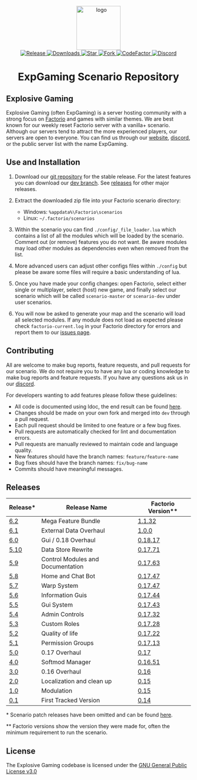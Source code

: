 <p align="center">
  <img alt="logo" src="https://avatars2.githubusercontent.com/u/39745392?s=200&v=4" width="120">
  <br>
  <a href="https://github.com/explosivegaming/scenario/tags">
    <img src="https://img.shields.io/github/tag/explosivegaming/scenario.svg?label=Release" alt="Release">
  </a>
  <a href="https://github.com/explosivegaming/scenario/archive/master.zip">
    <img src="https://img.shields.io/github/downloads/explosivegaming/scenario/total.svg?label=Downloads" alt="Downloads">
  </a>
  <a href="https://github.com/explosivegaming/scenario/stargazers">
    <img src="https://img.shields.io/github/stars/explosivegaming/scenario.svg?label=Stars" alt="Star">
  </a>
  <a href="http://github.com/explosivegaming/scenario/fork">
    <img src="https://img.shields.io/github/forks/explosivegaming/scenario.svg?label=Forks" alt="Fork">
  </a>
  <a href="https://www.codefactor.io/repository/github/explosivegaming/scenario">
    <img src="https://www.codefactor.io/repository/github/explosivegaming/scenario/badge" alt="CodeFactor">
  </a>
  <a href="https://discord.explosivegaming.nl">
    <img src="https://discordapp.com/api/guilds/260843215836545025/widget.png?style=shield" alt="Discord">
  </a>
</p>
<h1 align="center">ExpGaming Scenario Repository</h2>

## Explosive Gaming

Explosive Gaming (often ExpGaming) is a server hosting community with a strong focus on [Factorio][factorio] and games with similar themes. We are best known for our weekly reset Factorio server with a vanilla+ scenario. Although our servers tend to attract the more experienced players, our servers are open to everyone. You can find us through our [website], [discord], or the public server list with the name ExpGaming.

## Use and Installation

1) Download our [git repository][stable-dl] for the stable release. For the latest features you can download our [dev branch][experimental-dl]. See [releases](#releases) for other major releases.

2) Extract the downloaded zip file into your Factorio scenario directory:
    * Windows: `%appdata%\Factorio\scenarios`
    * Linux: `~/.factorio/scenarios`

3) Within the scenario you can find `./config/_file_loader.lua` which contains a list of all the modules which will be loaded by the scenario. Comment out (or remove) features you do not want. Be aware modules may load other modules as dependencies even when removed from the list.

4) More advanced users can adjust other configs files within `./config` but please be aware some files will require a basic understanding of lua.

5) Once you have made your config changes: open Factorio, select either single or multiplayer, select (host) new game, and finally select our scenario which will be called `scenario-master` or `scenario-dev` under user scenarios.

6) You will now be asked to generate your map and the scenario will load all selected modules. If any module does not load as expected please check `factorio-current.log` in your Factorio directory for errors and report them to our [issues page][issues].

## Contributing

All are welcome to make bug reports, feature requests, and pull requests for our scenario. We do not require you to have any lua or coding knowledge to make bug reports and feature requests. If you have any questions ask us in our [discord].

For developers wanting to add features please follow these guidelines:

* All code is documented using ldoc, the end result can be found [here][docs].
* Changes should be made on your own fork and merged into `dev` through a pull request.
* Each pull request should be limited to one feature or a few bug fixes.
* Pull requests are automatically checked for lint and documentation errors.
* Pull requests are manually reviewed to maintain code and language quality.
* New features should have the branch names: `feature/feature-name`
* Bug fixes should have the branch names: `fix/bug-name`
* Commits should have meaningful messages.

## Releases

| Release* | Release Name | Factorio Version** |
|---|---|---|
| [6.2][s6.2] | Mega Feature Bundle | [1.1.32][f1.1.32] |
| [6.1][s6.1] | External Data Overhaul | [1.0.0][f1.0.0] |
| [6.0][s6.0] | Gui / 0.18 Overhaul | [0.18.17][f0.18.17] |
| [5.10][s5.10] | Data Store Rewrite | [0.17.71][f0.17.71] |
| [5.9][s5.9] | Control Modules and Documentation | [0.17.63][f0.17.63] |
| [5.8][s5.8] | Home and Chat Bot | [0.17.47][f0.17.49] |
| [5.7][s5.7] | Warp System | [0.17.47][f0.17.47] |
| [5.6][s5.6] | Information Guis | [0.17.44][f0.17.44] |
| [5.5][s5.5] | Gui System | [0.17.43][f0.17.43] |
| [5.4][s5.4] | Admin Controls | [0.17.32][f0.17.32] |
| [5.3][s5.3] | Custom Roles | [0.17.28][f0.17.28] |
| [5.2][s5.2] | Quality of life | [0.17.22][f0.17.22] |
| [5.1][s5.1] | Permission Groups | [0.17.13][f0.17.13] |
| [5.0][s5.0] | 0.17 Overhaul| [0.17][f0.17.9] |
| [4.0][s4.0] | Softmod Manager | [0.16.51][f0.16.51] |
| [3.0][s3.0] | 0.16 Overhaul | [0.16][f0.16] |
| [2.0][s2.0] | Localization and clean up | [0.15][f0.15] |
| [1.0][s1.0] | Modulation | [0.15][f0.15] |
| [0.1][s0.1] | First Tracked Version | [0.14][f0.14] |

\* Scenario patch releases have been omitted and can be found [here][releases].

\*\* Factorio versions show the version they were made for, often the minimum requirement to run the scenario.

[s6.2]: https://github.com/explosivegaming/scenario/releases/tag/6.2.0
[s6.1]: https://github.com/explosivegaming/scenario/releases/tag/6.1.0
[s6.0]: https://github.com/explosivegaming/scenario/releases/tag/6.0.0
[s5.10]: https://github.com/explosivegaming/scenario/releases/tag/5.10.0
[s5.9]: https://github.com/explosivegaming/scenario/releases/tag/5.9.0
[s5.8]: https://github.com/explosivegaming/scenario/releases/tag/5.8.0
[s5.7]: https://github.com/explosivegaming/scenario/releases/tag/5.7.0
[s5.6]: https://github.com/explosivegaming/scenario/releases/tag/5.6.0
[s5.5]: https://github.com/explosivegaming/scenario/releases/tag/5.5.0
[s5.4]: https://github.com/explosivegaming/scenario/releases/tag/5.4.0
[s5.3]: https://github.com/explosivegaming/scenario/releases/tag/5.3.0
[s5.2]: https://github.com/explosivegaming/scenario/releases/tag/5.2.0
[s5.1]: https://github.com/explosivegaming/scenario/releases/tag/5.1.0
[s5.0]: https://github.com/explosivegaming/scenario/releases/tag/5.0.0
[s4.0]: https://github.com/explosivegaming/scenario/releases/tag/v4.0
[s3.0]: https://github.com/explosivegaming/scenario/releases/tag/v3.0
[s2.0]: https://github.com/explosivegaming/scenario/releases/tag/v2.0
[s1.0]: https://github.com/explosivegaming/scenario/releases/tag/v1.0
[s0.1]: https://github.com/explosivegaming/scenario/releases/tag/v0.1

[f1.1.32]: https://wiki.factorio.com/Version_history/1.1.0#1.1.32
[f1.0.0]: https://wiki.factorio.com/Version_history/1.0.0#1.0.0
[f0.18.17]: https://wiki.factorio.com/Version_history/0.18.0#0.18.17
[f0.17.71]: https://wiki.factorio.com/Version_history/0.17.0#0.17.71
[f0.17.63]: https://wiki.factorio.com/Version_history/0.17.0#0.17.63
[f0.17.49]: https://wiki.factorio.com/Version_history/0.17.0#0.17.49
[f0.17.47]: https://wiki.factorio.com/Version_history/0.17.0#0.17.47
[f0.17.44]: https://wiki.factorio.com/Version_history/0.17.0#0.17.44
[f0.17.43]: https://wiki.factorio.com/Version_history/0.17.0#0.17.43
[f0.17.32]: https://wiki.factorio.com/Version_history/0.17.0#0.17.32
[f0.17.28]: https://wiki.factorio.com/Version_history/0.17.0#0.17.28
[f0.17.22]: https://wiki.factorio.com/Version_history/0.17.0#0.17.22
[f0.17.13]: https://wiki.factorio.com/Version_history/0.17.0#0.17.13
[f0.17.9]: https://wiki.factorio.com/Version_history/0.17.0#0.17.9
[f0.16.51]: https://wiki.factorio.com/Version_history/0.16.0#0.16.51
[f0.16]: https://wiki.factorio.com/Version_history/0.16.0
[f0.15]: https://wiki.factorio.com/Version_history/0.15.0
[f0.14]: https://wiki.factorio.com/Version_history/0.14.0

## License

The Explosive Gaming codebase is licensed under the [GNU General Public License v3.0](LICENSE)

[stable-dl]: https://github.com/explosivegaming/scenario/archive/master.zip
[experimental-dl]: https://github.com/explosivegaming/scenario/archive/dev.zip
[releases]: https://github.com/explosivegaming/scenario/releases
[factorio]: https://factorio.com
[docs]: https://explosivegaming.github.io/scenario
[issues]: https://github.com/explosivegaming/scenario/issues/new/choose
[website]: https://explosivegaming.nl
[discord]: https://discord.explosivegaming.nl
